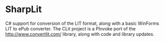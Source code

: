 # SharpLit

C# support for conversion of the LIT format, along with a basic WinForms LIT to ePub converter.
The CLit project is a PInvoke port of the http://www.convertlit.com/ library, along with code and library updates.
